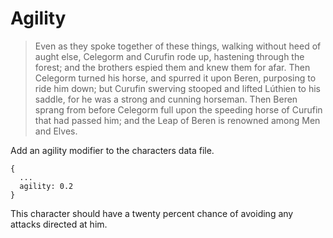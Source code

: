 # Agility

> Even as they spoke together of these things, walking without heed of aught else, Celegorm and Curufin rode up, hastening through the forest; and the brothers espied them and knew them for afar. Then Celegorm turned his horse, and spurred it upon Beren, purposing to ride him down; but Curufin swerving stooped and lifted Lúthien to his saddle, for he was a strong and cunning horseman. Then Beren sprang from before Celegorm full upon the speeding horse of Curufin that had passed him; and the Leap of Beren is renowned among Men and Elves.

Add an agility modifier to the characters data file.

```
{
  ...
  agility: 0.2
}
```

This character should have a twenty percent chance of avoiding any attacks directed at him.
